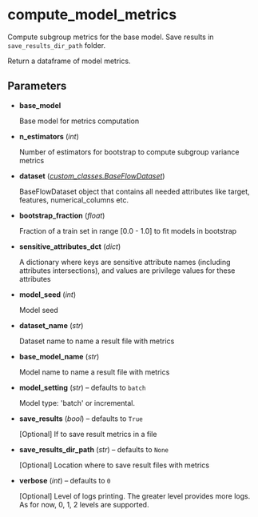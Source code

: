 # compute_model_metrics

Compute subgroup metrics for the base model. Save results in `save_results_dir_path` folder.

Return a dataframe of model metrics.

## Parameters

- **base_model**

    Base model for metrics computation

- **n_estimators** (*int*)

    Number of estimators for bootstrap to compute subgroup variance metrics

- **dataset** (*[custom_classes.BaseFlowDataset](../../custom_classes/BaseFlowDataset)*)

    BaseFlowDataset object that contains all needed attributes like target, features, numerical_columns etc.

- **bootstrap_fraction** (*float*)

    Fraction of a train set in range [0.0 - 1.0] to fit models in bootstrap

- **sensitive_attributes_dct** (*dict*)

    A dictionary where keys are sensitive attribute names (including attributes intersections),  and values are privilege values for these attributes

- **model_seed** (*int*)

    Model seed

- **dataset_name** (*str*)

    Dataset name to name a result file with metrics

- **base_model_name** (*str*)

    Model name to name a result file with metrics

- **model_setting** (*str*) – defaults to `batch`

    Model type: 'batch' or incremental.

- **save_results** (*bool*) – defaults to `True`

    [Optional] If to save result metrics in a file

- **save_results_dir_path** (*str*) – defaults to `None`

    [Optional] Location where to save result files with metrics

- **verbose** (*int*) – defaults to `0`

    [Optional] Level of logs printing. The greater level provides more logs.     As for now, 0, 1, 2 levels are supported.




